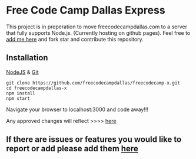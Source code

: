 # Free Code Camp Dallas Express
This project is in preperation to move freecodecampdallas.com to a server that fully supports Node.js. (Currently hosting on github pages). Feel free to [add me here](http://github.com/joshuacode16/) and fork star and contribute this repository.

## Installation
[NodeJS](https://nodejs.org) & [Git](https://git-scm.com/)
~~~~
git clone https://github.com/freecodecampdallas/freecodecamp-x.git
cd freecodecampdallas-x
npm install
npm start
~~~~
Navigate your browser to localhost:3000 and code away!!!

Any approved changes will reflect >>>> [here](https://freecodecampx.herokuapp.com/)
## If there are issues or features you would like to report or add please add them [here](https://github.com/joshuacode16/freecodecampdallas-x/issues)
